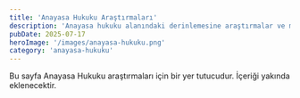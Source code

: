 ```yaml
---
title: 'Anayasa Hukuku Araştırmaları'
description: 'Anayasa hukuku alanındaki derinlemesine araştırmalar ve makaleler.'
pubDate: 2025-07-17
heroImage: '/images/anayasa-hukuku.png'
category: 'anayasa-hukuku'
---
```


Bu sayfa Anayasa Hukuku araştırmaları için bir yer tutucudur. İçeriği yakında eklenecektir.
